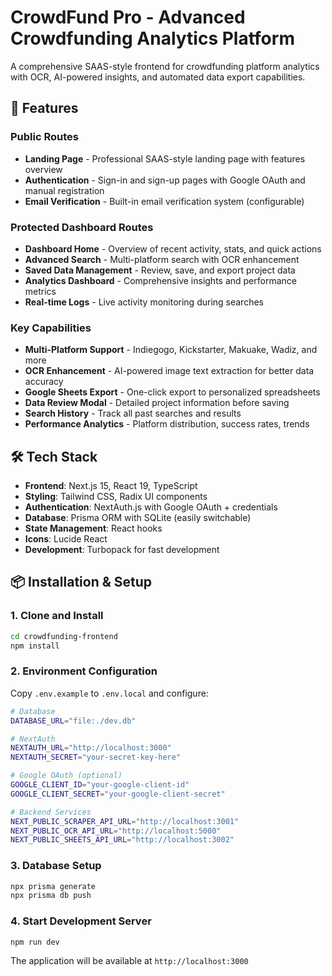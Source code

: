 # CrowdFund Pro - Advanced Crowdfunding Analytics Platform

A comprehensive SAAS-style frontend for crowdfunding platform analytics with OCR, AI-powered insights, and automated data export capabilities.

## 🚀 Features

### Public Routes

- **Landing Page** - Professional SAAS-style landing page with features overview
- **Authentication** - Sign-in and sign-up pages with Google OAuth and manual registration
- **Email Verification** - Built-in email verification system (configurable)

### Protected Dashboard Routes

- **Dashboard Home** - Overview of recent activity, stats, and quick actions
- **Advanced Search** - Multi-platform search with OCR enhancement
- **Saved Data Management** - Review, save, and export project data
- **Analytics Dashboard** - Comprehensive insights and performance metrics
- **Real-time Logs** - Live activity monitoring during searches

### Key Capabilities

- **Multi-Platform Support** - Indiegogo, Kickstarter, Makuake, Wadiz, and more
- **OCR Enhancement** - AI-powered image text extraction for better data accuracy
- **Google Sheets Export** - One-click export to personalized spreadsheets
- **Data Review Modal** - Detailed project information before saving
- **Search History** - Track all past searches and results
- **Performance Analytics** - Platform distribution, success rates, trends

## 🛠️ Tech Stack

- **Frontend**: Next.js 15, React 19, TypeScript
- **Styling**: Tailwind CSS, Radix UI components
- **Authentication**: NextAuth.js with Google OAuth + credentials
- **Database**: Prisma ORM with SQLite (easily switchable)
- **State Management**: React hooks
- **Icons**: Lucide React
- **Development**: Turbopack for fast development

## 📦 Installation & Setup

### 1. Clone and Install

```bash
cd crowdfunding-frontend
npm install
```

### 2. Environment Configuration

Copy `.env.example` to `.env.local` and configure:

```bash
# Database
DATABASE_URL="file:./dev.db"

# NextAuth
NEXTAUTH_URL="http://localhost:3000"
NEXTAUTH_SECRET="your-secret-key-here"

# Google OAuth (optional)
GOOGLE_CLIENT_ID="your-google-client-id"
GOOGLE_CLIENT_SECRET="your-google-client-secret"

# Backend Services
NEXT_PUBLIC_SCRAPER_API_URL="http://localhost:3001"
NEXT_PUBLIC_OCR_API_URL="http://localhost:5000"
NEXT_PUBLIC_SHEETS_API_URL="http://localhost:3002"
```

### 3. Database Setup

```bash
npx prisma generate
npx prisma db push
```

### 4. Start Development Server

```bash
npm run dev
```

The application will be available at `http://localhost:3000`
